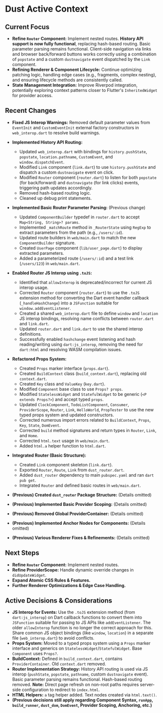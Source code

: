 # Dust Active Context

## Current Focus

- **Refine `Router` Component:** Implement nested routes. **History API support
  is now fully functional**, replacing hash-based routing. Basic parameter
  parsing remains functional. Client-side navigation via links and browser
  back/forward buttons works correctly using a combination of `popstate` and a
  custom `dustnavigate` event dispatched by the `Link` component.
- **Refining Renderer & Component Lifecycle:** Continue optimizing patching
  logic, handling edge cases (e.g., fragments, complex nesting), and ensuring
  lifecycle methods are consistently called.
- **State Management Integration:** Improve Riverpod integration, potentially
  exploring context patterns closer to Flutter's `InheritedWidget` for provider
  access.

## Recent Changes

- **Fixed JS Interop Warnings:** Removed default parameter values from
  `EventInit` and `CustomEventInit` external factory constructors in
  `web_interop.dart` to resolve build warnings.

- **Implemented History API Routing:**
  - Updated `web_interop.dart` with bindings for `history.pushState`,
    `popstate`, `location.pathname`, `CustomEvent`, and `window.dispatchEvent`.
  - Modified `Link` component (`link.dart`) to use `history.pushState` and
    dispatch a custom `dustnavigate` event on click.
  - Modified `Router` component (`router.dart`) to listen for both `popstate`
    (for back/forward) and `dustnavigate` (for link clicks) events, triggering
    path updates accordingly.
  - Removed hash-based routing logic.
  - Cleaned up debug print statements.
- **Implemented Basic Router Parameter Parsing:** (Previous change)
  - Updated `ComponentBuilder` typedef in `router.dart` to accept
    `Map<String, String>? params`.
  - Implemented `_matchRoute` method in `_RouterState` using `RegExp` to extract
    parameters from the path (e.g., `/users/:id`).
  - Updated route builders in `web/main.dart` to match the new
    `ComponentBuilder` signature.
  - Created `UserPage` component (`lib/user_page.dart`) to display extracted
    parameters.
  - Added a parameterized route (`/users/:id`) and a test link (`/users/123`) in
    `web/main.dart`.
- **Enabled Router JS Interop using `.toJS`:**
  - Identified that `allowInterop` is deprecated/incorrect for current JS
    interop usage.
  - Corrected `Router` component (`router.dart`) to use the `.toJS` extension
    method for converting the Dart event handler callback (`_handleHashChange`)
    into a `JSFunction` suitable for `window.addEventListener`.
  - Created a shared `web_interop.dart` file to define `window` and `location`
    JS interop bindings, resolving name conflicts between `router.dart` and
    `link.dart`.
  - Updated `router.dart` and `link.dart` to use the shared interop definitions.
  - Successfully enabled `hashchange` event listening and hash reading/writing
    using `dart:js_interop`, removing the need for `dart:html` and resolving
    WASM compilation issues.
- **Refactored Props System:**
  - Created `Props` marker interface (`props.dart`).
  - Created `BuildContext` class (`build_context.dart`), replacing old
    `context.dart`.
  - Created `Key` class and `ValueKey` (`key.dart`).
  - Modified `Component` base class to use `Props? props`.
  - Modified `StatelessWidget` and `StatefulWidget` to be generic
    (`<P extends Props?>`) and accept typed `props`.
  - Updated `ClockComponent`, `TodoListComponent`, `Consumer`, `ProviderScope`,
    `Router`, `Link`, `HelloWorld`, `PropTester` to use the new typed props
    system and updated constructors.
  - Corrected numerous import errors related to `BuildContext`, `Props`, `Key`,
    `State`, `DomEvent`.
  - Corrected `build` method signatures and return types in `Router`, `Link`,
    and `Home`.
  - Corrected `html.text` usage in `web/main.dart`.
  - Added `html.a` helper function to `html.dart`.
- **Integrated Router (Basic Structure):**
  - Created `Link` component skeleton (`link.dart`).
  - Exported `Router`, `Route`, `Link` from `dust_router.dart`.
  - Added `dust_router` dependency to main `pubspec.yaml` and ran
    `dart pub get`.
  - Integrated `Router` and defined basic routes in `web/main.dart`.
- **(Previous) Created `dust_router` Package Structure:** (Details omitted)
- **(Previous) Implemented Basic Provider Scoping:** (Details omitted)
- **(Previous) Removed Global ProviderContainer:** (Details omitted)
- **(Previous) Implemented Anchor Nodes for Components:** (Details omitted)
- **(Previous) Various Renderer Fixes & Refinements:** (Details omitted)

## Next Steps

- **Refine `Router` Component:** Implement nested routes.
- **Refine ProviderScope:** Handle dynamic override changes in
  `didUpdateWidget`.
- **Expand Atomic CSS Rules & Features.**
- **Further Renderer Optimizations & Edge Case Handling.**

## Active Decisions & Considerations

- **JS Interop for Events:** Use the `.toJS` extension method (from
  `dart:js_interop`) on Dart callback functions to convert them into
  `JSFunction` suitable for passing to JS APIs like `addEventListener`. The
  older `allowInterop` function is no longer the correct approach for this.
  Share common JS object bindings (like `window`, `location`) in a separate file
  (`web_interop.dart`) to avoid conflicts.
- **Props System:** Moved to a typed props system using a `Props` marker
  interface and generics on `StatelessWidget`/`StatefulWidget`. Base `Component`
  uses `Props?`.
- **BuildContext:** Defined in `build_context.dart`, contains
  `ProviderContainer`. Old `context.dart` removed.
- **Router Implementation Strategy:** History API routing is used via JS interop
  (`pushState`, `popstate`, `pathname`, custom `dustnavigate` event). Basic
  parameter parsing remains functional. Hash-based routing removed. **Note:**
  Direct page refresh on non-root paths requires server-side configuration to
  redirect to `index.html`.
- **HTML Helpers:** `a` tag helper added. Text nodes created via `html.text()`.
- **(Previous decisions still apply regarding Component Syntax, `runApp`,
  `build_runner`, `dust_dom`, `DomEvent`, Provider Scoping, Anchoring, etc.)**
